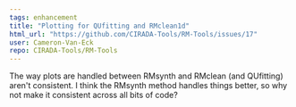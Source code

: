 ```yaml
---
tags: enhancement
title: "Plotting for QUfitting and RMclean1d"
html_url: "https://github.com/CIRADA-Tools/RM-Tools/issues/17"
user: Cameron-Van-Eck
repo: CIRADA-Tools/RM-Tools
---
```


The way plots are handled between RMsynth and RMclean (and QUfitting) aren't consistent. I think the RMsynth method handles things better, so why not make it consistent across all bits of code?